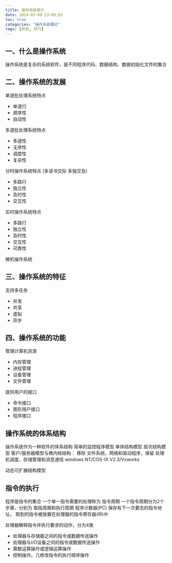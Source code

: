 ```yaml
---
title: 操作系统简介
date: 2024-03-09 23:09:03
toc: true
categories: "操作系统概论"
tags: [并发, 并行]
---
```


## 一、什么是操作系统
操作系统是复杂的系统软件，是不同程序代码、数据结构、数据初始化文件的集合

## 二、操作系统的发展

单道批处理系统特点
- 单道行
- 顺序性
- 自动性

多道批处理系统特点
- 多道性
- 无序性
- 调度性
- 复杂性

分时操作系统特点 (多读书交际 多独交及)
- 多路行
- 独立性
- 及时性
- 交互性

实时操作系统特点
- 多路行
- 独立性
- 及时性
- 交互性
- 可靠性

微机操作系统


## 三、操作系统的特征
支持多任务

 - 并发
 - 共享
 - 虚拟
 - 异步
   
## 四、操作系统的功能
管理计算机资源
- 内存管理
- 进程管理
- 设备管理
- 文件管理

提供用户的接口
 - 命令接口
 - 图形用户接口
 - 程序接口

## 操作系统的体系结构
操作系统作为一种软件的体系结构
简单的监控程序模型
单体结构模型
层次结构模型
客户/服务器模型与微内核结构： 移除 文件系统、网络和驱动程序，保留 处理机调度、存储管理和消息通信
windows NT/COS-IX V2.3/Vxworks

动态可扩展结构模型

## 指令的执行
程序是指令的集合
一个单一指令需要的处理称为 指令周期
一个指令周期分为2个步骤，分别为 取指周期和执行周期
程序计数器(PC) 保存有下一次要去的指令地址， 取到的指令被放置在处理器的指令寄存器(IR)中

处理器解释指令并执行要求的动作，分为4类
- 处理器与存储器之间的指令或数据传送操作
- 处理器与I/O设备之间的指令或数据传送操作
- 算数运算操作或逻辑运算操作
- 控制操作。几修改指令的执行顺序操作


